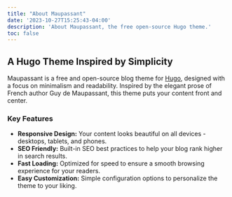 ```yaml
---
title: "About Maupassant"
date: '2023-10-27T15:25:43-04:00'
description: 'About Maupassant, the free open-source Hugo theme.'
toc: false
---
```


## A Hugo Theme Inspired by Simplicity

Maupassant is a free and open-source blog theme for [Hugo](https://gohugo.io/), designed with a focus on minimalism and readability. Inspired by the elegant prose of French author Guy de Maupassant, this theme puts your content front and center.

### Key Features

* **Responsive Design:**  Your content looks beautiful on all devices - desktops, tablets, and phones.
* **SEO Friendly:**  Built-in SEO best practices to help your blog rank higher in search results.
* **Fast Loading:**  Optimized for speed to ensure a smooth browsing experience for your readers.
* **Easy Customization:**  Simple configuration options to personalize the theme to your liking.
